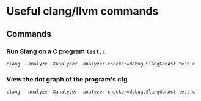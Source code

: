 Useful clang/llvm commands
===================

## Commands

### Run Slang on a C program `test.c`

    clang --analyze -Xanalyzer -analyzer-checker=debug.SlangGenAst test.c

### View the dot graph of the program's cfg

    clang --analyze -Xanalyzer -analyzer-checker=debug.SlangGenAst test.c
